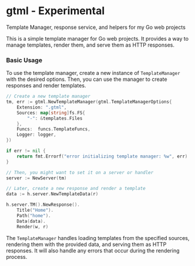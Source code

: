 # gtml - Experimental

Template Manager, response service, and helpers for my Go web projects

This is a simple template manager for Go web projects. It provides a way to manage templates, render them, and serve them as HTTP responses.

### Basic Usage

To use the template manager, create a new instance of `TemplateManager` with the desired options. Then, you can use the manager to create responses and render templates.

```go
// Create a new template manager
tm, err := gtml.NewTemplateManager(gtml.TemplateManagerOptions{
    Extension: ".gtml",
    Sources: map[string]fs.FS{
        "-": &templates.Files
    },
    Funcs:  funcs.TemplateFuncs,
    Logger: logger,
})

if err != nil {
    return fmt.Errorf("error initializing template manager: %w", err)
}

// Then, you might want to set it on a server or handler
server := NewServer(tm)

// Later, create a new response and render a template
data := h.server.NewTemplateData(r)

h.server.TM().NewResponse().
    Title("Home").
    Path("home").
    Data(data).
    Render(w, r)
```

The `TemplateManager` handles loading templates from the specified sources, rendering them with the provided data, and serving them as HTTP responses. It will also handle any errors that occur during the rendering process.

